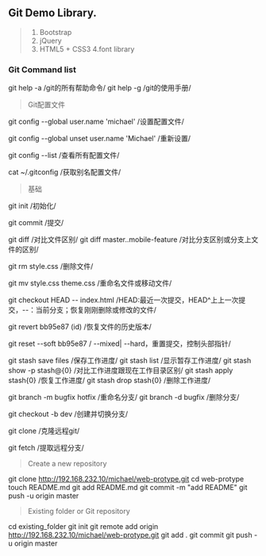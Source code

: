 ## Git Demo Library.
> 1. Bootstrap
> 2. jQuery
> 3. HTML5 + CSS3
> 4.font library

### Git Command list
git help -a  /git的所有帮助命令/
git help -g  /git的使用手册/

> Git配置文件

git config --global user.name 'michael' /设置配置文件/

git config --global unset user.name 'Michael' /重新设置/

git config --list  /查看所有配置文件/

cat ~/.gitconfig  /获取别名配置文件/

>基础

git init /初始化/

git commit /提交/

git diff /对比文件区别/
git diff master..mobile-feature /对比分支区别或分支上文件的区别/

git rm style.css /删除文件/

git mv style.css theme.css /重命名文件或移动文件/

git checkout HEAD -- index.html /HEAD:最近一次提交，HEAD^上上一次提交，--：当前分支；恢复刚刚删除或修改的文件/

git revert bb95e87 (id) /恢复文件的历史版本/

git reset --soft bb95e87 / --mixed| --hard，重置提交，控制头部指针/

git stash save files /保存工作进度/
git stash list    /显示暂存工作进度/
git stash show -p stash@{0} /对比工作进度跟现在工作目录区别/
git stash apply stash{0} /恢复工作进度/
git stash drop stash{0} /删除工作进度/

git branch -m bugfix hotfix /重命名分支/
git branch -d bugfix  /删除分支/

git checkout -b dev  /创建并切换分支/

git clone  /克隆远程git/

git fetch /提取远程分支/


>Create a new repository

git clone http://192.168.232.10/michael/web-protype.git
cd web-protype
touch README.md
git add README.md
git commit -m "add README"
git push -u origin master

>Existing folder or Git repository

cd existing_folder
git init
git remote add origin http://192.168.232.10/michael/web-protype.git
git add .
git commit
git push -u origin master
